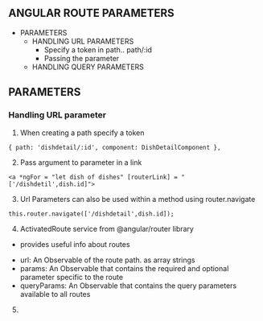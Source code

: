 ## ANGULAR ROUTE PARAMETERS
* PARAMETERS
  * HANDLING URL PARAMETERS
    * Specify a token in path.. path/:id
    * Passing the parameter
  * HANDLING QUERY PARAMETERS


## PARAMETERS 

### Handling URL parameter
1. When creating a path specify a token
```
{ path: 'dishdetail/:id', component: DishDetailComponent },
```
2. Pass argument to parameter in a link
```
<a *ngFor = "let dish of dishes" [routerLink] = "['/dishdetil',dish.id]">
```
3. Url Parameters can also be used within a method using router.navigate
```
this.router.navigate(['/dishdetail',dish.id]);
```

4. ActivatedRoute service from @angular/router library
  * provides useful info about routes
  - url: An Observable of the route path. as array strings
  - params: An Observable that contains the required and optional parameter specific to the route
  - queryParams: An Observable that contains the query parameters available to all routes

5. 
